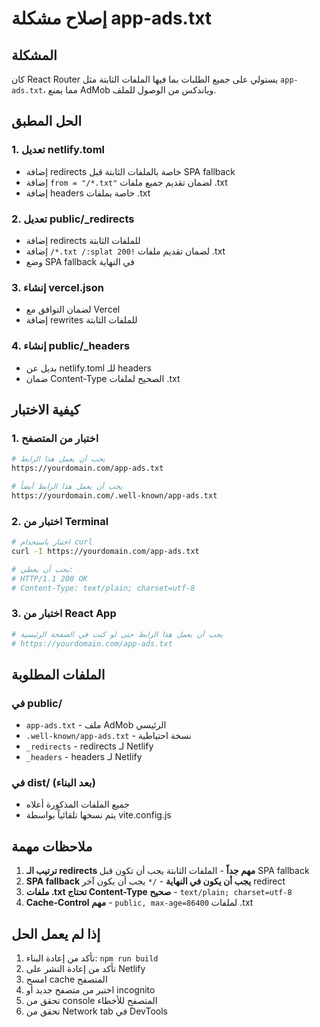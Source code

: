 # إصلاح مشكلة app-ads.txt

## المشكلة
كان React Router يستولي على جميع الطلبات بما فيها الملفات الثابتة مثل `app-ads.txt`، مما يمنع AdMob وياندكس من الوصول للملف.

## الحل المطبق

### 1. تعديل netlify.toml
- إضافة redirects خاصة بالملفات الثابتة قبل SPA fallback
- إضافة `from = "/*.txt"` لضمان تقديم جميع ملفات .txt
- إضافة headers خاصة بملفات .txt

### 2. تعديل public/_redirects
- إضافة redirects للملفات الثابتة
- إضافة `/*.txt /:splat 200!` لضمان تقديم ملفات .txt
- وضع SPA fallback في النهاية

### 3. إنشاء vercel.json
- لضمان التوافق مع Vercel
- إضافة rewrites للملفات الثابتة

### 4. إنشاء public/_headers
- بديل عن netlify.toml للـ headers
- ضمان Content-Type الصحيح لملفات .txt

## كيفية الاختبار

### 1. اختبار من المتصفح
```bash
# يجب أن يعمل هذا الرابط
https://yourdomain.com/app-ads.txt

# يجب أن يعمل هذا الرابط أيضاً
https://yourdomain.com/.well-known/app-ads.txt
```

### 2. اختبار من Terminal
```bash
# اختبار باستخدام curl
curl -I https://yourdomain.com/app-ads.txt

# يجب أن يعطي:
# HTTP/1.1 200 OK
# Content-Type: text/plain; charset=utf-8
```

### 3. اختبار من React App
```bash
# يجب أن يعمل هذا الرابط حتى لو كنت في الصفحة الرئيسية
# https://yourdomain.com/app-ads.txt
```

## الملفات المطلوبة

### في public/
- `app-ads.txt` - ملف AdMob الرئيسي
- `.well-known/app-ads.txt` - نسخة احتياطية
- `_redirects` - redirects لـ Netlify
- `_headers` - headers لـ Netlify

### في dist/ (بعد البناء)
- جميع الملفات المذكورة أعلاه
- يتم نسخها تلقائياً بواسطة vite.config.js

## ملاحظات مهمة

1. **ترتيب الـ redirects مهم جداً** - الملفات الثابتة يجب أن تكون قبل SPA fallback
2. **SPA fallback يجب أن يكون في النهاية** - `/*` يجب أن يكون آخر redirect
3. **ملفات .txt تحتاج Content-Type صحيح** - `text/plain; charset=utf-8`
4. **Cache-Control مهم** - `public, max-age=86400` لملفات .txt

## إذا لم يعمل الحل

1. تأكد من إعادة البناء: `npm run build`
2. تأكد من إعادة النشر على Netlify
3. امسح cache المتصفح
4. اختبر من متصفح جديد أو incognito
5. تحقق من console المتصفح للأخطاء
6. تحقق من Network tab في DevTools
